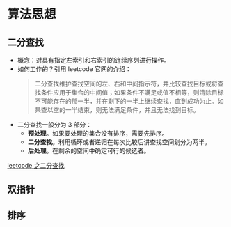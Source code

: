 # 算法思想

## 二分查找

- 概念：对具有指定左索引和右索引的连续序列进行操作。
- 如何工作的？引用 leetcode 官网的介绍：
  > 二分查找维护查找空间的左、右和中间指示符，并比较查找目标或将查找条件应用于集合的中间值；如果条件不满足或值不相等，则清除目标不可能存在的那一半，并在剩下的一半上继续查找，直到成功为止。如果查以空的一半结束，则无法满足条件，并且无法找到目标。
- 二分查找一般分为 3 部分：
  - **预处理**。如果要处理的集合没有排序，需要先排序。
  - **二分查找**。利用循环或者递归在每次比较后讲查找空间划分为两半。
  - **后处理**。在剩余的空间中确定可行的候选者。

[leetcode 之二分查找](https://leetcode-cn.com/leetbook/detail/binary-search/)

## 双指针

## 排序

##

